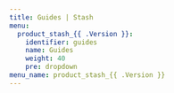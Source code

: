 ```yaml
---
title: Guides | Stash
menu:
  product_stash_{{ .Version }}:
    identifier: guides
    name: Guides
    weight: 40
    pre: dropdown
menu_name: product_stash_{{ .Version }}
---
```

